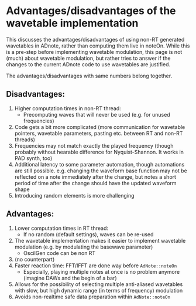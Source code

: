 # Advantages/disadvantages of the wavetable implementation

This discusses the advantages/disadvantages of using non-RT generated wavetables in ADnote, rather than computing them live in noteOn. While this is a pre-step before implementing wavetable modulation, this page is not (much) about wavetable modulation, but rather tries to answer if the changes to the current ADnote code to use wavetables are justified.

The advantages/disadvantages with same numbers belong together.

## Disadvantages:

1. Higher computation times in non-RT thread:
   - Precomputing waves that will never be used (e.g. for unused frequencies)
2. Code gets a bit more complicated (more communication for wavetable pointers, wavetable parameters, pasting etc. between RT and non-RT threads)
3. Frequencies may not match exactly the played frequency (though probably without hearable difference for Nyquist-Shannon. It works in PAD synth, too)
4. Additional latency to some parameter automation, though automations are still
   possible. e.g. changing the waveform base function may not be reflected on a
   note immediately after the change, but notes a short period of time after the
   change should have the updated waveform shape
5. Introducing random elements is more challenging

## Advantages:

1. Lower computation times in RT thread:
   - If no random (default settings), waves can be re-used
2. The wavetable implementation makes it easier to implement wavetable modulation (e.g. by modulating the basewave parameter)
   - OscilGen code can be non RT
3. (no counterpart)
4. Faster reaction time: FFT/IFFT are done way before `AdNote::noteOn`
   - Especially, playing multiple notes at once is no problem anymore (imagine DAWs and the begin of a bar)
5. Allows for the possibility of selecting multiple anti-aliased wavetables with
   slow, but high dynamic range (in terms of frequency) modulation
6. Avoids non-realtime safe data preparation within `AdNote::noteOn`
